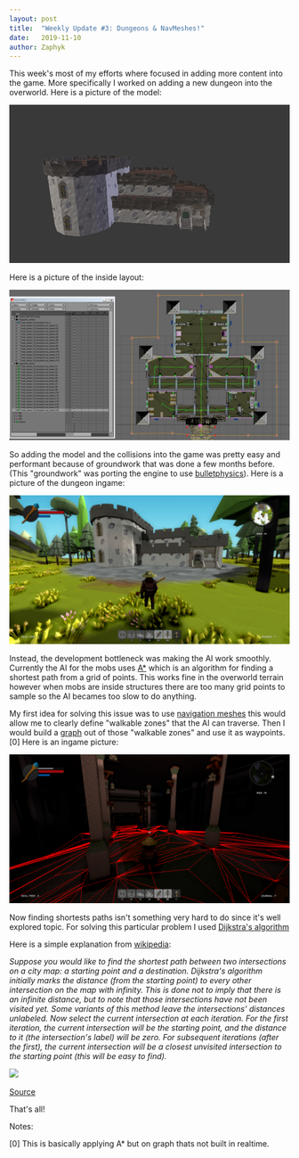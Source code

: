 ```yaml
---
layout: post
title:  "Weekly Update #3: Dungeons & NavMeshes!"
date:   2019-11-10
author: Zaphyk
---
```


This week's most of my efforts where focused in adding more content into the game. More specifically I worked on adding a new dungeon into the overworld. Here is a picture of the model:

![](/assets/img/post3/dungeon_blender.png)

Here is a picture of the inside layout:

![](/assets/img/post3/dungeon_layout.jpg)

So adding the model and the collisions into the game was pretty easy and performant because of groundwork that was done a few months before. (This "groundwork" was porting the engine to use [bulletphysics](https://en.wikipedia.org/wiki/Bullet_(software))). Here is a picture of the dungeon ingame:

![](/assets/img/post3/ingame0.png)

Instead, the development bottleneck was making the AI work smoothly. Currently the AI for the mobs uses [A*](https://en.wikipedia.org/wiki/A*_search_algorithm) which is an algorithm for finding a shortest path from a grid of points. This works fine in the overworld terrain however when mobs are inside structures there are too many grid points to sample so the AI becames too slow to do anything.

My first idea for solving this issue was to use [navigation meshes](https://en.wikipedia.org/wiki/Navigation_mesh) this would allow me to clearly define "walkable zones"
that the AI can traverse. Then I would build a [graph](https://en.wikipedia.org/wiki/Graph_theory) out of those "walkable zones" and use it as waypoints. [0]
Here is an ingame picture:

![](/assets/img/post3/navmesh.png)

Now finding shortests paths isn't something very hard to do since it's well explored topic. For solving this particular problem I used [Dijkstra's algorithm ](https://en.wikipedia.org/wiki/Dijkstra%27s_algorithm)

Here is a simple explanation from [wikipedia](https://en.wikipedia.org/wiki/Dijkstra%27s_algorithm):

_Suppose you would like to find the shortest path between two intersections on a city map: a starting point and a destination. Dijkstra's algorithm initially marks the distance (from the starting point) to every other intersection on the map with infinity. This is done not to imply that there is an infinite distance, but to note that those intersections have not been visited yet. Some variants of this method leave the intersections' distances unlabeled. Now select the current intersection at each iteration. For the first iteration, the current intersection will be the starting point, and the distance to it (the intersection's label) will be zero. For subsequent iterations (after the first), the current intersection will be a closest unvisited intersection to the starting point (this will be easy to find)._

![](https://upload.wikimedia.org/wikipedia/commons/thumb/5/57/Dijkstra_Animation.gif/220px-Dijkstra_Animation.gif)

[Source](https://en.wikipedia.org/wiki/Dijkstra%27s_algorithm)

That's all!


Notes:

[0] This is basically applying A* but on graph thats not built in realtime.